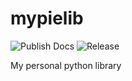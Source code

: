 # mypielib

![Publish Docs](https://github.com/TortugaLabs/mypielib/actions/workflows/gh-pages.yml/badge.svg)
![Release](https://github.com/TortugaLabs/mypielib/actions/workflows/release.yml/badge.svg)

My personal python library
